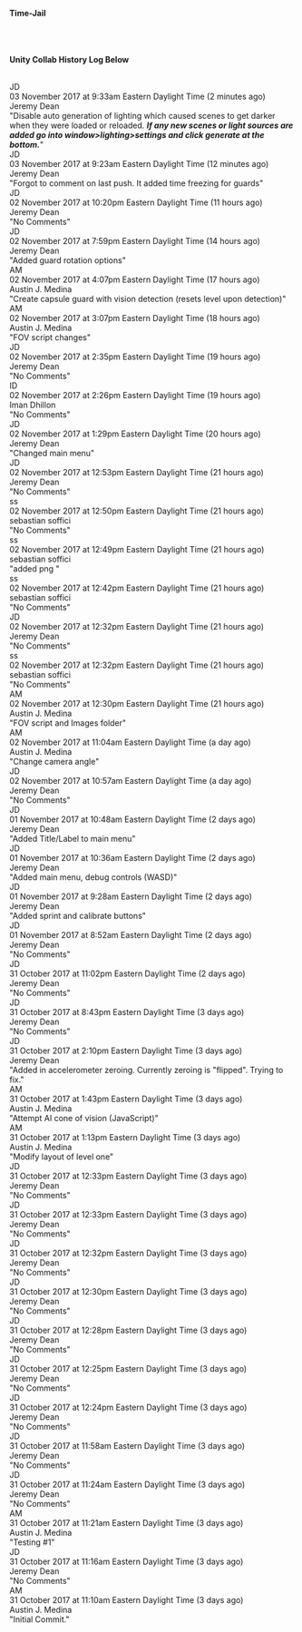 **Time-Jail** </br></br></br></br>

**Unity Collab History Log Below** </br></br>

JD</br>
03 November 2017 at 9:33am Eastern Daylight Time (2 minutes ago)</br>
Jeremy Dean</br>
"Disable auto generation of lighting which caused scenes to get darker when they were loaded or reloaded. ***If any new scenes or light sources are added go into window>lighting>settings and click generate at the bottom.***"</br>
JD</br>
03 November 2017 at 9:23am Eastern Daylight Time (12 minutes ago)</br>
Jeremy Dean</br>
"Forgot to comment on last push. It added time freezing for guards"</br>
JD</br>
02 November 2017 at 10:20pm Eastern Daylight Time (11 hours ago)</br>
Jeremy Dean</br>
"No Comments"</br>
JD</br>
02 November 2017 at 7:59pm Eastern Daylight Time (14 hours ago)</br>
Jeremy Dean</br>
"Added guard rotation options"</br>
AM</br>
02 November 2017 at 4:07pm Eastern Daylight Time (17 hours ago)</br>
Austin J. Medina</br>
"Create capsule guard with vision detection (resets level upon detection)"</br>
AM</br>
02 November 2017 at 3:07pm Eastern Daylight Time (18 hours ago)</br>
Austin J. Medina</br>
"FOV script changes"</br>
JD</br>
02 November 2017 at 2:35pm Eastern Daylight Time (19 hours ago)</br>
Jeremy Dean</br>
"No Comments"</br>
ID</br>
02 November 2017 at 2:26pm Eastern Daylight Time (19 hours ago)</br>
Iman Dhillon</br>
"No Comments"</br>
JD</br>
02 November 2017 at 1:29pm Eastern Daylight Time (20 hours ago)</br>
Jeremy Dean</br>
"Changed main menu"</br>
JD</br>
02 November 2017 at 12:53pm Eastern Daylight Time (21 hours ago)</br>
Jeremy Dean</br>
"No Comments"</br>
ss</br>
02 November 2017 at 12:50pm Eastern Daylight Time (21 hours ago)</br>
sebastian soffici</br>
"No Comments"</br>
ss</br>
02 November 2017 at 12:49pm Eastern Daylight Time (21 hours ago)</br>
sebastian soffici</br>
"added png "</br>
ss</br>
02 November 2017 at 12:42pm Eastern Daylight Time (21 hours ago)</br>
sebastian soffici</br>
"No Comments"</br>
JD</br>
02 November 2017 at 12:32pm Eastern Daylight Time (21 hours ago)</br>
Jeremy Dean</br>
"No Comments"</br>
ss</br>
02 November 2017 at 12:32pm Eastern Daylight Time (21 hours ago)</br>
sebastian soffici</br>
"No Comments"</br>
AM</br>
02 November 2017 at 12:30pm Eastern Daylight Time (21 hours ago)</br>
Austin J. Medina</br>
"FOV script and Images folder"</br>
AM</br>
02 November 2017 at 11:04am Eastern Daylight Time (a day ago)</br>
Austin J. Medina</br>
"Change camera angle"</br>
JD</br>
02 November 2017 at 10:57am Eastern Daylight Time (a day ago)</br>
Jeremy Dean</br>
"No Comments"</br>
JD</br>
01 November 2017 at 10:48am Eastern Daylight Time (2 days ago)</br>
Jeremy Dean</br>
"Added Title/Label to main menu"</br>
JD</br>
01 November 2017 at 10:36am Eastern Daylight Time (2 days ago)</br>
Jeremy Dean</br>
"Added main menu, debug controls (WASD)"</br>
JD</br>
01 November 2017 at 9:28am Eastern Daylight Time (2 days ago)</br>
Jeremy Dean</br>
"Added sprint and calibrate buttons"</br>
JD</br>
01 November 2017 at 8:52am Eastern Daylight Time (2 days ago)</br>
Jeremy Dean</br>
"No Comments"</br>
JD</br>
31 October 2017 at 11:02pm Eastern Daylight Time (2 days ago)</br>
Jeremy Dean</br>
"No Comments"</br>
JD</br>
31 October 2017 at 8:43pm Eastern Daylight Time (3 days ago)</br>
Jeremy Dean</br>
"No Comments"</br>
JD</br>
31 October 2017 at 2:10pm Eastern Daylight Time (3 days ago)</br>
Jeremy Dean</br>
"Added in accelerometer zeroing. Currently zeroing is "flipped". Trying to fix."</br>
AM</br>
31 October 2017 at 1:43pm Eastern Daylight Time (3 days ago)</br>
Austin J. Medina</br>
"Attempt AI cone of vision (JavaScript)"</br>
AM</br>
31 October 2017 at 1:13pm Eastern Daylight Time (3 days ago)</br>
Austin J. Medina</br>
"Modify layout of level one"</br>
JD</br>
31 October 2017 at 12:33pm Eastern Daylight Time (3 days ago)</br>
Jeremy Dean</br>
"No Comments"</br>
JD</br>
31 October 2017 at 12:33pm Eastern Daylight Time (3 days ago)</br>
Jeremy Dean</br>
"No Comments"</br>
JD</br>
31 October 2017 at 12:32pm Eastern Daylight Time (3 days ago)</br>
Jeremy Dean</br>
"No Comments"</br>
JD</br>
31 October 2017 at 12:30pm Eastern Daylight Time (3 days ago)</br>
Jeremy Dean</br>
"No Comments"</br>
JD</br>
31 October 2017 at 12:28pm Eastern Daylight Time (3 days ago)</br>
Jeremy Dean</br>
"No Comments"</br>
JD</br>
31 October 2017 at 12:25pm Eastern Daylight Time (3 days ago)</br>
Jeremy Dean</br>
"No Comments"</br>
JD</br>
31 October 2017 at 12:24pm Eastern Daylight Time (3 days ago)</br>
Jeremy Dean</br>
"No Comments"</br>
JD</br>
31 October 2017 at 11:58am Eastern Daylight Time (3 days ago)</br>
Jeremy Dean</br>
"No Comments"</br>
JD</br>
31 October 2017 at 11:24am Eastern Daylight Time (3 days ago)</br>
Jeremy Dean</br>
"No Comments"</br>
AM</br>
31 October 2017 at 11:21am Eastern Daylight Time (3 days ago)</br>
Austin J. Medina</br>
"Testing #1"</br>
JD</br>
31 October 2017 at 11:16am Eastern Daylight Time (3 days ago)</br>
Jeremy Dean</br>
"No Comments"</br>
AM</br>
31 October 2017 at 11:10am Eastern Daylight Time (3 days ago)</br>
Austin J. Medina</br>
"Initial Commit."